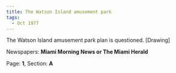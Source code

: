 ```yaml
---  
title: The Watson Island amusement park  
tags:  
  - Oct 1977  
---  
```

  
The Watson Island amusement park plan is questioned. [Drawing]  
  
Newspapers: **Miami Morning News or The Miami Herald**  
  
Page: **1**, Section: **A** 
